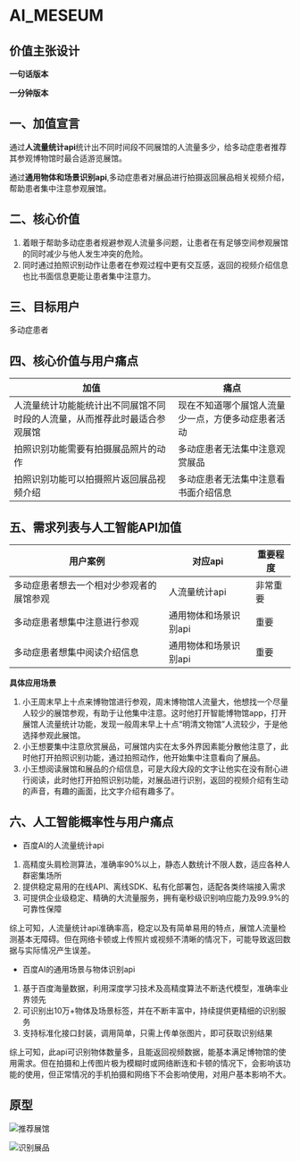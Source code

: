 # AI_MESEUM

## 价值主张设计

**一句话版本**
  

**一分钟版本**

## 一、加值宣言

通过**人流量统计api**统计出不同时间段不同展馆的人流量多少，给多动症患者推荐其参观博物馆时最合适游览展馆。

通过**通用物体和场景识别api**,多动症患者对展品进行拍摄返回展品相关视频介绍，帮助患者集中注意参观展馆。

## 二、核心价值
1. 着眼于帮助多动症患者规避参观人流量多问题，让患者在有足够空间参观展馆的同时减少与他人发生冲突的危险。
2. 同时通过拍照识别动作让患者在参观过程中更有交互感，返回的视频介绍信息也比书面信息更能让患者集中注意力。

## 三、目标用户

多动症患者

## 四、核心价值与用户痛点
| 加值	| 痛点	|
| -- | -- |
| 人流量统计功能能统计出不同展馆不同时段的人流量，从而推荐此时最适合参观展馆	| 现在不知道哪个展馆人流量少一点，方便多动症患者活动 	|
| 拍照识别功能需要有拍摄展品照片的动作	| 多动症患者无法集中注意观赏展品	|
| 拍照识别功能可以拍摄照片返回展品视频介绍 | 多动症患者无法集中注意看书面介绍信息 |

## 五、需求列表与人工智能API加值
| 用户案例	| 对应api	| 重要程度      |
| -- | -- | -- |
| 多动症患者想去一个相对少参观者的展馆参观	| 人流量统计api 	| 非常重要      |
| 多动症患者想集中注意进行参观	| 通用物体和场景识别api	| 重要    |
| 多动症患者想集中阅读介绍信息 | 通用物体和场景识别api | 重要    |

**具体应用场景**
1. 小王周末早上十点来博物馆进行参观，周末博物馆人流量大，他想找一个尽量人较少的展馆参观，有助于让他集中注意。这时他打开智能博物馆app，打开展馆人流量统计功能，发现一般周末早上十点“明清文物馆”人流较少，于是他选择参观此展馆。
2. 小王想要集中注意欣赏展品，可展馆内实在太多外界因素能分散他注意了，此时他打开拍照识别功能，通过拍照动作，他开始集中注意看向了展品。
3. 小王想阅读展馆和展品的介绍信息，可是大段大段的文字让他实在没有耐心进行阅读，此时他打开拍照识别功能，对展品进行识别，返回的视频介绍有生动的声音，有趣的画面，比文字介绍有趣多了。

## 六、人工智能概率性与用户痛点
* 百度AI的人流量统计api
1. 高精度头肩检测算法，准确率90%以上，静态人数统计不限人数，适应各种人群密集场所
2. 提供稳定易用的在线API、离线SDK、私有化部署包，适配各类终端接入需求
3. 可提供企业级稳定、精确的大流量服务，拥有毫秒级识别响应能力及99.9%的可靠性保障

综上可知，人流量统计api准确率高，稳定以及有简单易用的特点，展馆人流量检测基本无障碍。但在网络卡顿或上传照片或视频不清晰的情况下，可能导致返回数据与实际情况产生误差。

* 百度AI的通用场景与物体识别api
1. 基于百度海量数据，利用深度学习技术及高精度算法不断迭代模型，准确率业界领先
2. 可识别出10万+物体及场景标签，并在不断丰富中，持续提供更精细的识别服务
3. 支持标准化接口封装，调用简单，只需上传单张图片，即可获取识别结果

综上可知，此api可识别物体数量多，且能返回视频数据，能基本满足博物馆的使用需求。但在拍摄和上传图片极为模糊时或网络断连和卡顿的情况下，会影响该功能的使用，但正常情况的手机拍摄和网络下不会影响使用，对用户基本影响不大。


## 原型
![推荐展馆](https://images.gitee.com/uploads/images/2019/1215/185734_e06fd978_1648195.png "72cda24e09301cbab16f5b6c7ca5d68.png")

![识别展品](https://images.gitee.com/uploads/images/2019/1215/185747_7421d497_1648195.png "51ee6c4df712e33d1cc3efdee37a757.png")
